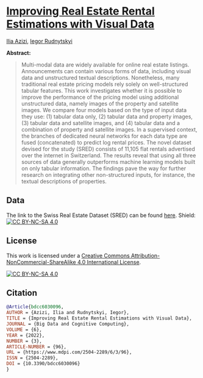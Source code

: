 # [Improving Real Estate Rental Estimations with Visual Data](https://www.mdpi.com/2504-2289/6/3/96)
[Ilia Azizi](https://iliaazizi.com),
[Iegor Rudnytskyi](https://irudnyts.github.io/)

**Abstract:**
> Multi-modal data are widely available for online real estate listings. Announcements can contain various forms of data, including visual data and unstructured textual descriptions. Nonetheless, many traditional real estate pricing models rely solely on well-structured tabular features. This work investigates whether it is possible to improve the performance of the pricing model using additional unstructured data, namely images of the property and satellite images. We compare four models based on the type of input data they use: (1) tabular data only, (2) tabular data and property images, (3) tabular data and satellite images, and (4) tabular data and a combination of property and satellite images. In a supervised context, the branches of dedicated neural networks for each data type are fused (concatenated) to predict log rental prices. The novel dataset devised for the study (SRED) consists of 11,105 flat rentals advertised over the internet in Switzerland. The results reveal that using all three sources of data generally outperforms machine learning models built on only tabular information. The findings pave the way for further research on integrating other non-structured inputs, for instance, the textual descriptions of properties.

## Data
The link to the Swiss Real Estate Dataset (SRED) can be found [here](https://drive.switch.ch/index.php/s/R3mhYgtahI5i3YC).
Shield: [![CC BY-NC-SA 4.0][cc-by-nc-sa-shield]][cc-by-nc-sa]

## License
This work is licensed under a
[Creative Commons Attribution-NonCommercial-ShareAlike 4.0 International License][cc-by-nc-sa].

[![CC BY-NC-SA 4.0][cc-by-nc-sa-image]][cc-by-nc-sa]

[cc-by-nc-sa]: http://creativecommons.org/licenses/by-nc-sa/4.0/
[cc-by-nc-sa-image]: https://licensebuttons.net/l/by-nc-sa/4.0/88x31.png
[cc-by-nc-sa-shield]: https://img.shields.io/badge/License-CC%20BY--NC--SA%204.0-lightgrey.svg

## Citation
```bibtex
@Article{bdcc6030096,
AUTHOR = {Azizi, Ilia and Rudnytskyi, Iegor},
TITLE = {Improving Real Estate Rental Estimations with Visual Data},
JOURNAL = {Big Data and Cognitive Computing},
VOLUME = {6},
YEAR = {2022},
NUMBER = {3},
ARTICLE-NUMBER = {96},
URL = {https://www.mdpi.com/2504-2289/6/3/96},
ISSN = {2504-2289},
DOI = {10.3390/bdcc6030096}
}
```
